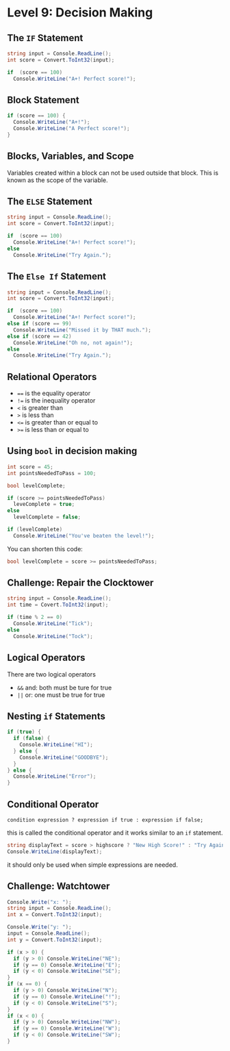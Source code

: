 # Level 9: Decision Making
## The `IF` Statement

```csharp
string input = Console.ReadLine();
int score = Convert.ToInt32(input);

if  (score == 100)
  Console.WriteLine("A+! Perfect score!");
```

## Block Statement

```csharp
if (score == 100) {
  Console.WriteLine("A+!");
  Console.WriteLine("A Perfect score!");
}
```

## Blocks, Variables, and Scope
Variables created within a block can not be used outside that block. This is known as the scope of the variable. 

## The `ELSE` Statement
```csharp
string input = Console.ReadLine();
int score = Convert.ToInt32(input);

if  (score == 100)
  Console.WriteLine("A+! Perfect score!");
else
  Console.WriteLine("Try Again.");
```

## The `Else If` Statement
```csharp
string input = Console.ReadLine();
int score = Convert.ToInt32(input);

if  (score == 100)
  Console.WriteLine("A+! Perfect score!");
else if (score == 99)
  Console.WriteLine("Missed it by THAT much.");
else if (score == 42)
  Console.WriteLine("Oh no, not again!");
else
  Console.WriteLine("Try Again.");
```

## Relational Operators
- `==` is the equality operator
- `!=` is the inequality operator
- `<` is greater than
- `>` is less than
- `<=` is greater than or equal to
- `>=` is less than or equal to

## Using `bool` in decision making
```csharp
int score = 45;
int pointsNeededToPass = 100;

bool levelComplete;

if (score >= pointsNeededToPass)
  leveComplete = true;
else
  levelComplete = false;

if (levelComplete)
  Console.WriteLine("You've beaten the level!");

```

You can shorten this code:
```csharp
bool levelComplete = score >= pointsNeededToPass;
```

## Challenge: Repair the Clocktower
```csharp
string input = Console.ReadLine();
int time = Covert.ToInt32(input);

if (time % 2 == 0)
  Console.WriteLine("Tick");
else
  Console.WriteLine("Tock");
```

## Logical Operators
There are two logical operators
- `&&` and: both must be ture for true
- `||` or: one must be true for true

## Nesting `if` Statements
```csharp
if (true) {
  if (false) {
    Console.WriteLine("HI");
  } else {
    Console.WriteLine("GOODBYE");
  }
} else {
  Console.WriteLine("Error");
}
```

## Conditional Operator

`condition expression ? expression if true : expression if false;`

this is called the conditional operator and it works similar to an `if` statement.

```csharp
string displayText = score > highscore ? "New High Score!" : "Try Again";
Console.WriteLine(displayText);
```

it should only be used when simple expressions are needed. 

## Challenge: Watchtower
```csharp
Console.Write("x: ");
string input = Console.ReadLine();
int x = Convert.ToInt32(input);

Console.Write("y: ");
input = Console.ReadLine();
int y = Convert.ToInt32(input);

if (x > 0) {
  if (y > 0) Console.WriteLine("NE");
  if (y == 0) Console.WriteLine("E");
  if (y < 0) Console.WriteLine("SE");
}
if (x == 0) {
  if (y > 0) Console.WriteLine("N");
  if (y == 0) Console.WriteLine("!");
  if (y < 0) Console.WriteLine("S");
}
if (x < 0) {
  if (y > 0) Console.WriteLine("NW");
  if (y == 0) Console.WriteLine("W");
  if (y < 0) Console.WriteLine("SW");
}
```

